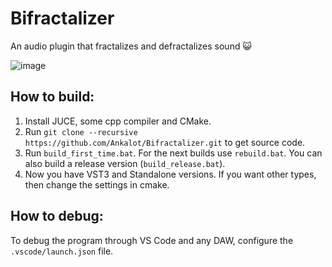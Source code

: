 # Bifractalizer
 An audio plugin that fractalizes and defractalizes sound 😺
 
![image](https://github.com/user-attachments/assets/b36a45b7-91fd-4b40-98c6-3c124ebfa112)

## How to build:
1) Install JUCE, some cpp compiler and CMake. 
2) Run `git clone --recursive https://github.com/Ankalot/Bifractalizer.git` to get source code.
3) Run `build_first_time.bat`. For the next builds use `rebuild.bat`. You can also build a release version (`build_release.bat`).
4) Now you have VST3 and Standalone versions. If you want other types, then change the settings in cmake.
  
## How to debug:
To debug the program through VS Code and any DAW, configure the `.vscode/launch.json` file.
